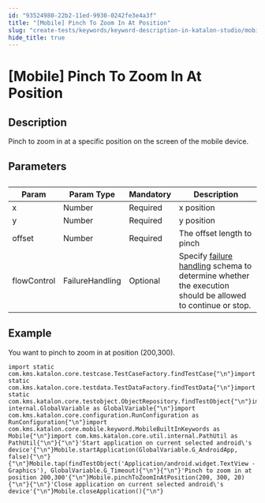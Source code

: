 ```yaml
---
id: "93524980-22b2-11ed-9930-0242fe3e4a3f"
title: "[Mobile] Pinch To Zoom In At Position"
slug: "create-tests/keywords/keyword-description-in-katalon-studio/mobile-keywords/mobile-pinch-to-zoom-in-at-position"
hide_title: true
---
```


# <a id="id_0" class="anchor_top_offset"/><a id="ariaid-title1" class="anchor_top_offset"/>[Mobile] Pinch To Zoom In At Position


## <a id="id_0__id_1" class="anchor_top_offset"/>Description

              
<p xmlns="http://www.w3.org/1999/xhtml" className="p">Pinch to zoom in at a specific position on the screen of the   mobile device.</p> 
      

## <a id="id_0__id_2" class="anchor_top_offset"/>Parameters

              
<table xmlns="http://www.w3.org/1999/xhtml" className="table anchor_top_offset" id="id_0__ff710d31-c4d0-42a7-ad3c-2ef50443b450"><caption /><thead className="thead"><tr className><th className="entry anchor_top_offset" id="id_0__ff710d31-c4d0-42a7-ad3c-2ef50443b450__entry__1">Param</th><th className="entry anchor_top_offset" id="id_0__ff710d31-c4d0-42a7-ad3c-2ef50443b450__entry__2">Param Type</th><th className="entry anchor_top_offset" id="id_0__ff710d31-c4d0-42a7-ad3c-2ef50443b450__entry__3">Mandatory</th><th className="entry anchor_top_offset" id="id_0__ff710d31-c4d0-42a7-ad3c-2ef50443b450__entry__4">Description</th></tr></thead><tbody className="tbody"><tr className><td className="entry" headers="id_0__ff710d31-c4d0-42a7-ad3c-2ef50443b450__entry__1 id_0__ff710d31-c4d0-42a7-ad3c-2ef50443b450__entry__2 id_0__ff710d31-c4d0-42a7-ad3c-2ef50443b450__entry__3 id_0__ff710d31-c4d0-42a7-ad3c-2ef50443b450__entry__4 ">x</td><td className="entry" headers="id_0__ff710d31-c4d0-42a7-ad3c-2ef50443b450__entry__1 id_0__ff710d31-c4d0-42a7-ad3c-2ef50443b450__entry__2 id_0__ff710d31-c4d0-42a7-ad3c-2ef50443b450__entry__3 id_0__ff710d31-c4d0-42a7-ad3c-2ef50443b450__entry__4 ">Number</td><td className="entry" headers="id_0__ff710d31-c4d0-42a7-ad3c-2ef50443b450__entry__1 id_0__ff710d31-c4d0-42a7-ad3c-2ef50443b450__entry__2 id_0__ff710d31-c4d0-42a7-ad3c-2ef50443b450__entry__3 id_0__ff710d31-c4d0-42a7-ad3c-2ef50443b450__entry__4 ">Required</td><td className="entry" headers="id_0__ff710d31-c4d0-42a7-ad3c-2ef50443b450__entry__1 id_0__ff710d31-c4d0-42a7-ad3c-2ef50443b450__entry__2 id_0__ff710d31-c4d0-42a7-ad3c-2ef50443b450__entry__3 id_0__ff710d31-c4d0-42a7-ad3c-2ef50443b450__entry__4 ">x position</td></tr><tr className><td className="entry" headers="id_0__ff710d31-c4d0-42a7-ad3c-2ef50443b450__entry__1 id_0__ff710d31-c4d0-42a7-ad3c-2ef50443b450__entry__2 id_0__ff710d31-c4d0-42a7-ad3c-2ef50443b450__entry__3 id_0__ff710d31-c4d0-42a7-ad3c-2ef50443b450__entry__4 ">y</td><td className="entry" headers="id_0__ff710d31-c4d0-42a7-ad3c-2ef50443b450__entry__1 id_0__ff710d31-c4d0-42a7-ad3c-2ef50443b450__entry__2 id_0__ff710d31-c4d0-42a7-ad3c-2ef50443b450__entry__3 id_0__ff710d31-c4d0-42a7-ad3c-2ef50443b450__entry__4 ">Number</td><td className="entry" headers="id_0__ff710d31-c4d0-42a7-ad3c-2ef50443b450__entry__1 id_0__ff710d31-c4d0-42a7-ad3c-2ef50443b450__entry__2 id_0__ff710d31-c4d0-42a7-ad3c-2ef50443b450__entry__3 id_0__ff710d31-c4d0-42a7-ad3c-2ef50443b450__entry__4 ">Required</td><td className="entry" headers="id_0__ff710d31-c4d0-42a7-ad3c-2ef50443b450__entry__1 id_0__ff710d31-c4d0-42a7-ad3c-2ef50443b450__entry__2 id_0__ff710d31-c4d0-42a7-ad3c-2ef50443b450__entry__3 id_0__ff710d31-c4d0-42a7-ad3c-2ef50443b450__entry__4 ">y position</td></tr><tr className><td className="entry" headers="id_0__ff710d31-c4d0-42a7-ad3c-2ef50443b450__entry__1 id_0__ff710d31-c4d0-42a7-ad3c-2ef50443b450__entry__2 id_0__ff710d31-c4d0-42a7-ad3c-2ef50443b450__entry__3 id_0__ff710d31-c4d0-42a7-ad3c-2ef50443b450__entry__4 ">offset</td><td className="entry" headers="id_0__ff710d31-c4d0-42a7-ad3c-2ef50443b450__entry__1 id_0__ff710d31-c4d0-42a7-ad3c-2ef50443b450__entry__2 id_0__ff710d31-c4d0-42a7-ad3c-2ef50443b450__entry__3 id_0__ff710d31-c4d0-42a7-ad3c-2ef50443b450__entry__4 ">Number</td><td className="entry" headers="id_0__ff710d31-c4d0-42a7-ad3c-2ef50443b450__entry__1 id_0__ff710d31-c4d0-42a7-ad3c-2ef50443b450__entry__2 id_0__ff710d31-c4d0-42a7-ad3c-2ef50443b450__entry__3 id_0__ff710d31-c4d0-42a7-ad3c-2ef50443b450__entry__4 ">Required</td><td className="entry" headers="id_0__ff710d31-c4d0-42a7-ad3c-2ef50443b450__entry__1 id_0__ff710d31-c4d0-42a7-ad3c-2ef50443b450__entry__2 id_0__ff710d31-c4d0-42a7-ad3c-2ef50443b450__entry__3 id_0__ff710d31-c4d0-42a7-ad3c-2ef50443b450__entry__4 ">The offset length to pinch</td></tr><tr className><td className="entry" headers="id_0__ff710d31-c4d0-42a7-ad3c-2ef50443b450__entry__1 id_0__ff710d31-c4d0-42a7-ad3c-2ef50443b450__entry__2 id_0__ff710d31-c4d0-42a7-ad3c-2ef50443b450__entry__3 id_0__ff710d31-c4d0-42a7-ad3c-2ef50443b450__entry__4 ">flowControl</td><td className="entry" headers="id_0__ff710d31-c4d0-42a7-ad3c-2ef50443b450__entry__1 id_0__ff710d31-c4d0-42a7-ad3c-2ef50443b450__entry__2 id_0__ff710d31-c4d0-42a7-ad3c-2ef50443b450__entry__3 id_0__ff710d31-c4d0-42a7-ad3c-2ef50443b450__entry__4 ">FailureHandling</td><td className="entry" headers="id_0__ff710d31-c4d0-42a7-ad3c-2ef50443b450__entry__1 id_0__ff710d31-c4d0-42a7-ad3c-2ef50443b450__entry__2 id_0__ff710d31-c4d0-42a7-ad3c-2ef50443b450__entry__3 id_0__ff710d31-c4d0-42a7-ad3c-2ef50443b450__entry__4 ">Optional</td><td className="entry" headers="id_0__ff710d31-c4d0-42a7-ad3c-2ef50443b450__entry__1 id_0__ff710d31-c4d0-42a7-ad3c-2ef50443b450__entry__2 id_0__ff710d31-c4d0-42a7-ad3c-2ef50443b450__entry__3 id_0__ff710d31-c4d0-42a7-ad3c-2ef50443b450__entry__4 ">Specify <a className="xref" href="/maintain/configure-failure-handling-settings-in-katalon-studio">failure handling</a> schema to         determine whether the execution should be allowed to continue or         stop.</td></tr></tbody></table> 
      

## <a id="id_0__id_3" class="anchor_top_offset"/>Example 

              
<p xmlns="http://www.w3.org/1999/xhtml" className="p">You want to pinch to zoom in at position (200,300).</p> 
              
<pre xmlns="http://www.w3.org/1999/xhtml" className="pre codeblock"><code>import static com.kms.katalon.core.testcase.TestCaseFactory.findTestCase{"\n"}import static com.kms.katalon.core.testdata.TestDataFactory.findTestData{"\n"}import static com.kms.katalon.core.testobject.ObjectRepository.findTestObject{"\n"}import internal.GlobalVariable as GlobalVariable{"\n"}import com.kms.katalon.core.configuration.RunConfiguration as RunConfiguration{"\n"}import com.kms.katalon.core.mobile.keyword.MobileBuiltInKeywords as Mobile{"\n"}import com.kms.katalon.core.util.internal.PathUtil as PathUtil{"\n"}{"\n"}'Start application on current selected android\'s device'{"\n"}Mobile.startApplication(GlobalVariable.G_AndroidApp, false){"\n"}{"\n"}Mobile.tap(findTestObject('Application/android.widget.TextView - Graphics'), GlobalVariable.G_Timeout){"\n"}{"\n"}'Pinch to zoom in at position 200,300'{"\n"}Mobile.pinchToZoomInAtPosition(200, 300, 20){"\n"}{"\n"}'Close application on current selected android\'s device'{"\n"}Mobile.closeApplication(){"\n"}</code></pre> 
            
